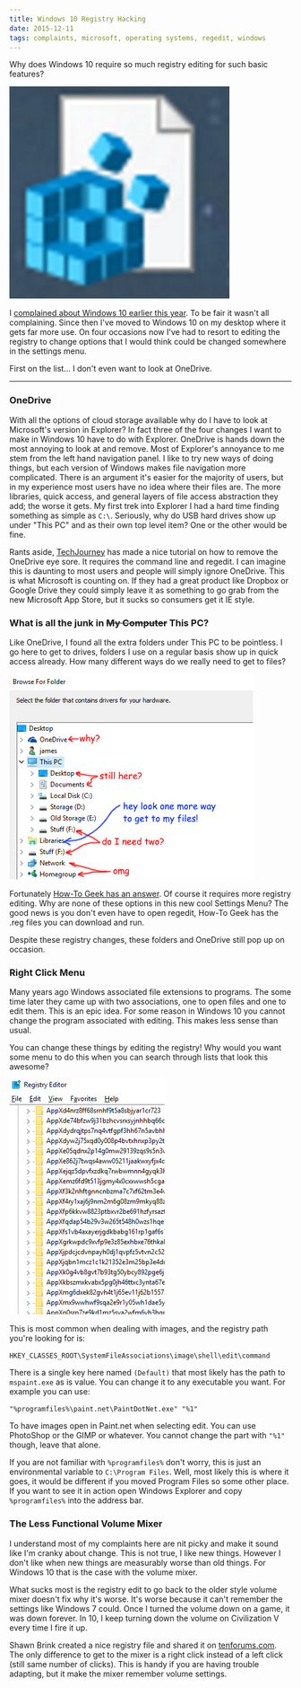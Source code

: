 ```yaml
---
title: Windows 10 Registry Hacking
date: 2015-12-11
tags: complaints, microsoft, operating systems, regedit, windows
---
```


Why does Windows 10 require so much registry editing for such basic features?

![giant regedit icon][pic-1]

I [complained about Windows 10 earlier this year][link-1]. To be fair it wasn't all complaining.
Since then I've moved to Windows 10 on my desktop where it gets far more use. On four occasions now
I've had to resort to editing the registry to change options that I would think could be changed
somewhere in the settings menu.

First on the list... I don't even want to look at OneDrive.

<!-- more -->

----------------------------------------------------------------------------------------------------
### OneDrive

With all the options of cloud storage available why do I have to look at Microsoft's version in
Explorer? In fact three of the four changes I want to make in Windows 10 have to do with Explorer.
OneDrive is hands down the most annoying to look at and remove. Most of Explorer's annoyance to me
stem from the left hand navigation panel. I like to try new ways of doing things, but each version
of Windows makes file navigation more complicated. There is an argument it's easier for the majority
of users, but in my experience most users have no idea where their files are. The more libraries,
quick access, and general layers of file access abstraction they add; the worse it gets. My first
trek into Explorer I had a hard time finding something as simple as `C:\`. Seriously, why do USB
hard drives show up under "This PC" and as their own top level item? One or the other would be fine.

Rants aside, [TechJourney][link-2] has made a nice tutorial on how to remove the OneDrive eye sore.
It requires the command line and regedit. I can imagine this is daunting to most users and people
will simply ignore OneDrive. This is what Microsoft is counting on. If they had a great product like
Dropbox or Google Drive they could simply leave it as something to go grab from the new Microsoft
App Store, but it sucks so consumers get it IE style.

### What is all the junk in ~~My Computer~~ This PC?

Like OneDrive, I found all the extra folders under This PC to be pointless. I go here to get to
drives, folders I use on a regular basis show up in quick access already. How many different ways do
we really need to get to files?

![Where did I save that?][pic-3]

Fortunately [How-To Geek has an answer][link-3]. Of course it requires more registry editing. Why
are none of these options in this new cool Settings Menu? The good news is you don't even have to
open regedit, How-To Geek has the .reg files you can download and run.

Despite these registry changes, these folders and OneDrive still pop up on occasion.

### Right Click Menu

Many years ago Windows associated file extensions to programs. The some time later they came up with
two associations, one to open files and one to edit them. This is an epic idea. For some reason in
Windows 10 you cannot change the program associated with editing. This makes less sense than usual.

You can change these things by editing the registry! Why would you want some menu to do this when
you can search through lists that look this awesome?

![regedit is fun][pic-2]

This is most common when dealing with images, and the registry path you're looking for is:

    HKEY_CLASSES_ROOT\SystemFileAssociations\image\shell\edit\command

There is a single key here named `(Default)` that most likely has the path to `mspaint.exe` as is
value. You can change it to any executable you want. For example you can use:

    "%programfiles%\paint.net\PaintDotNet.exe" "%1"

To have images open in Paint.net when selecting edit. You can use PhotoShop or the GIMP or whatever.
You cannot change the part with `"%1"` though, leave that alone.

If you are not familiar with `%programfiles%` don't worry, this is just an environmental variable to
`C:\Program Files`. Well, most likely this is where it goes, it would be different if you moved
Program Files so some other place. If you want to see it in action open Windows Explorer and copy
`%programfiles%` into the address bar.

### The Less Functional Volume Mixer

I understand most of my complaints here are nit picky and make it sound like I'm cranky about
change. This is not true, I like new things. However I don't like when new things are measurably
worse than old things. For Windows 10 that is the case with the volume mixer.

What sucks most is the registry edit to go back to the older style volume mixer doesn't fix why it's
worse. It's worse because it can't remember the settings like Windows 7 could. Once I turned the
volume down on a game, it was down forever. In 10, I keep turning down the volume on Civilization V
every time I fire it up.

Shawn Brink created a nice registry file and shared it on [tenforums.com][link-4]. The only
difference to get to the mixer is a right click instead of a left click (still same number of
clicks). This is handy if you are having trouble adapting, but it make the mixer remember volume
settings.





[link-1]: blog/james-complains-about-windows-10
[link-2]: https://techjourney.net/disable-or-uninstall-onedrive-completely-in-windows-10/
[link-3]: http://www.howtogeek.com/222057/how-to-remove-the-folders-from-%E2%80%9Cthis-pc%E2%80%9D-on-windows-10/
[link-4]: http://www.tenforums.com/tutorials/7948-volume-control-old-new-windows-10-a.html
[pic-1]: ../images/regeditfun.png "You know you love it."
[pic-2]: ../images/regeditfun2.png "Of course, it was in AppXf4ry1xaj6j9nm2m6g08zm9mkyq88zjpc the whole time."
[pic-3]: ../images/regeditfun3.png "It's like they don't trust me to keep up with my own stuff."
